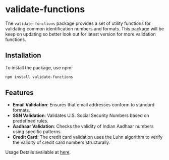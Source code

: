 # validate-functions

The `validate-functions` package provides a set of utility functions for validating common identification numbers and formats. This package will be keep on updating so better look out for latest version for more validation functions.

## Installation

To install the package, use npm:

```bash
npm install validate-functions
```

## Features

- **Email Validation**: Ensures that email addresses conform to standard formats.
- **SSN Validation**: Validates U.S. Social Security Numbers based on predefined rules.
- **Aadhaar Validation**: Checks the validity of Indian Aadhaar numbers using specific patterns.
- **Credit Card**: The credit card validation uses the Luhn algorithm to verify the validity of credit card numbers structurally.


Usage Details available at [here](./USAGE_DETAILS.md).